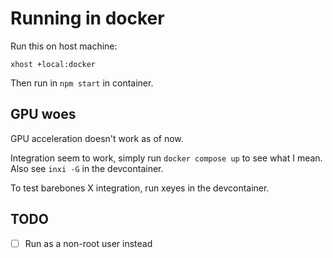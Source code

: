 # Running in docker

Run this on host machine:

    xhost +local:docker

Then run in `npm start` in container.

## GPU woes

GPU acceleration doesn't work as of now.

Integration seem to work, simply run `docker compose up` to see what I mean. Also see `inxi -G` in the devcontainer.

To test barebones X integration, run xeyes in the devcontainer.

## TODO

- [ ] Run as a non-root user instead